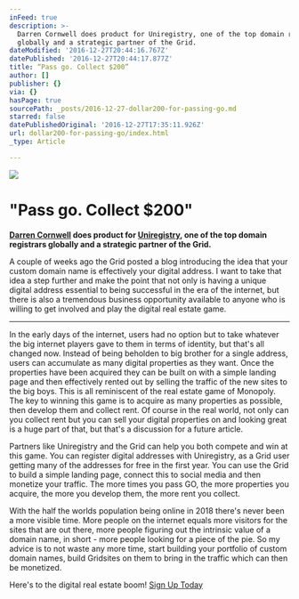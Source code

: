 ```yaml
---
inFeed: true
description: >-
  Darren Cornwell does product for Uniregistry, one of the top domain registrars
  globally and a strategic partner of the Grid.
dateModified: '2016-12-27T20:44:16.767Z'
datePublished: '2016-12-27T20:44:17.877Z'
title: “Pass go. Collect $200”
author: []
publisher: {}
via: {}
hasPage: true
sourcePath: _posts/2016-12-27-dollar200-for-passing-go.md
starred: false
datePublishedOriginal: '2016-12-27T17:35:11.926Z'
url: dollar200-for-passing-go/index.html
_type: Article

---
```

![](https://the-grid-user-content.s3-us-west-2.amazonaws.com/e2734f5c-0c76-47ef-a1f4-e232b2f9982e.jpg)

# "Pass go. Collect $200"

**[Darren Cornwell][0] does product for [Uniregistry][1], one of the top domain registrars globally and a strategic partner of the Grid.**

A couple of weeks ago the Grid posted a blog introducing the idea that your custom domain name is effectively your digital address. I want to take that idea a step further and make the point that not only is having a unique digital address essential to being successful in the era of the internet, but there is also a tremendous business opportunity available to anyone who is willing to get involved and play the digital real estate game.

---

In the early days of the internet, users had no option but to take whatever the big internet players gave to them in terms of identity, but that's all changed now. Instead of being beholden to big brother for a single address, users can accumulate as many digital properties as they want. Once the properties have been acquired they can be built on with a simple landing page and then effectively rented out by selling the traffic of the new sites to the big boys. This is all reminiscent of the real estate game of Monopoly. The key to winning this game is to acquire as many properties as possible, then develop them and collect rent. Of course in the real world, not only can you collect rent but you can sell your digital properties on and looking great is a huge part of that, but that's a discussion for a future article.

Partners like Uniregistry and the Grid can help you both compete and win at this game. You can register digital addresses with Uniregistry, as a Grid user getting many of the addresses for free in the first year. You can use the Grid to build a simple landing page, connect this to social media and then monetize your traffic. The more times you pass GO, the more properties you acquire, the more you develop them, the more rent you collect.

With the half the worlds population being online in 2018 there's never been a more visible time. More people on the internet equals more visitors for the sites that are out there, more people figuring out the intrinsic value of a domain name, in short - more people looking for a piece of the pie. So my advice is to not waste any more time, start building your portfolio of custom domain names, build Gridsites on them to bring in the traffic which can then be monetized.

Here's to the digital real estate boom!
[Sign Up Today][2]

[0]: https://www.linkedin.com/in/darrencornwell "Darren Cornwell LinkedIn"
[1]: http://www.uniregistry.com/ "Uniregistry Domains"
[2]: https://uniregistry.com/thegrid/build-your-website-with-ai
